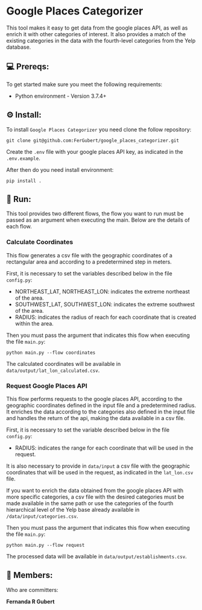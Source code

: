 # Google Places Categorizer

This tool makes it easy to get data from the google places API, as well as enrich it with other categories of interest. It also provides a match of the existing categories in the data with the fourth-level categories from the Yelp database.

## 💻 Prereqs:

To get started make sure you meet the following requirements:

* Python environment - Version 3.7.4+

## ⚙️ Install:

To install `Google Places Categorizer` you need clone the follow repository:

```
git clone git@github.com:FerGubert/google_places_categorizer.git
```

Create the `.env` file with your google places API key, as indicated in the `.env.example`.

After then do you need install environment:

```
pip install .
```

## 🚀 Run:

This tool provides two different flows, the flow you want to run must be passed as an argument when executing the main. Below are the details of each flow.

### Calculate Coordinates

This flow generates a csv file with the geographic coordinates of a rectangular area and according to a predetermined step in meters.

First, it is necessary to set the variables described below in the file `config.py`:

* NORTHEAST_LAT, NORTHEAST_LON: indicates the extreme northeast of the area.
* SOUTHWEST_LAT, SOUTHWEST_LON: indicates the extreme southwest of the area.
* RADIUS: indicates the radius of reach for each coordinate that is created within the area.

Then you must pass the argument that indicates this flow when executing the file `main.py`:

```
python main.py --flow coordinates
```

The calculated coordinates will be available in `data/output/lat_lon_calculated.csv`.

### Request Google Places API

This flow performs requests to the google places API, according to the geographic coordinates defined in the input file and a predetermined radius. It enriches the data according to the categories also defined in the input file and handles the return of the api, making the data available in a csv file.

First, it is necessary to set the variable described below in the file `config.py`:

* RADIUS: indicates the range for each coordinate that will be used in the request.

It is also necessary to provide in `data/input` a csv file with the geographic coordinates that will be used in the request, as indicated in the `lat_lon.csv` file. 

If you want to enrich the data obtained from the google places API with more specific categories, a csv file with the desired categories must be made available in the same path or use the categories of the fourth hierarchical level of the Yelp base already available in `/data/input/categories.csv`.

Then you must pass the argument that indicates this flow when executing the file `main.py`:

```
python main.py --flow request
```

The processed data will be available in `data/output/establishments.csv`.

## 🤝 Members:

Who are committers:

<b>Fernanda R Gubert</b>
